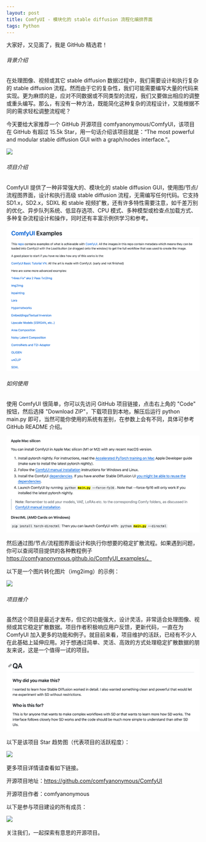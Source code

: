```yaml
---
layout: post
title: ComfyUI - 模块化的 stable diffusion 流程化编排界面
tags: Python
---
```


大家好，又见面了，我是 GitHub 精选君！

###### 背景介绍

在处理图像、视频或其它 stable diffusion 数据过程中，我们需要设计和执行复杂的 stable diffusion 流程。然而由于它的复杂性，我们可能需要编写大量的代码来实现。更为麻烦的是，应对不同数据或不同类型的流程，我们又要做出相应的调整或重头编写。那么，有没有一种方法，既能简化这种复杂的流程设计，又能根据不同的需求轻松调整流程呢？

今天要给大家推荐一个 GitHub 开源项目 comfyanonymous/ComfyUI，该项目在 GitHub 有超过 15.5k Star，用一句话介绍该项目就是：“The most powerful and modular stable diffusion GUI with a graph/nodes interface.”。


![](https://raw.githubusercontent.com/comfyanonymous/ComfyUI/master/comfyui_screenshot.png)

###### 项目介绍

ComfyUI 提供了一种非常强大的、模块化的 stable diffusion GUI，使用图/节点/流程图界面，设计和执行高级 stable diffusion 流程，无需编写任何代码。它支持 SD1.x，SD2.x，SDXL 和 stable 视频扩散，还有许多特性需要注意，如千差万别的优化、异步队列系统、低显存选项、CPU 模式、多种模型或检查点加载方式、多种复杂流程设计和操作，同时还有丰富示例供学习和参考。

![](https://raw.githubusercontent.com/ZhuPeng/pic/master/images/compress_image-20231224225356876.png)

###### 如何使用

使用 ComfyUI 很简单，你可以先访问 GitHub 项目链接，点击右上角的 "Code" 按钮，然后选择 "Download ZIP"，下载项目到本地，解压后运行 python main.py 即可，当然可能你使用的系统有差别，在参数上会有不同，具体可参考 GitHub README 介绍。

![](https://raw.githubusercontent.com/ZhuPeng/pic/master/images/compress_image-20231224225801618.png)

然后通过图/节点/流程图界面设计和执行你想要的稳定扩散流程。如果遇到问题，你可以查阅项目提供的各种教程例子 https://comfyanonymous.github.io/ComfyUI_examples/。

以下是一个图片转化图片（img2img）的示例：

![](https://comfyanonymous.github.io/ComfyUI_examples/img2img/img2img_workflow.png)

###### 项目推介

虽然这个项目是最近才发布，但它的功能强大，设计灵活，非常适合处理图像、视频或其它稳定扩散数据。项目作者积极响应用户反馈，更新代码，一直在为 ComfyUI 加入更多的功能和例子。就目前来看，项目维护的活跃，已经有不少人在此基础上延伸应用。对于想通过简单、灵活、高效的方式处理稳定扩散数据的朋友来说，这是一个值得一试的项目。

![](https://raw.githubusercontent.com/ZhuPeng/pic/master/images/compress_image-20231224225929416.png)


以下是该项目 Star 趋势图（代表项目的活跃程度）：

![](https://api.star-history.com/svg?repos=comfyanonymous/ComfyUI&type=Timeline)

更多项目详情请查看如下链接。

开源项目地址：https://github.com/comfyanonymous/ComfyUI 

开源项目作者：comfyanonymous

以下是参与项目建设的所有成员：

![](https://contrib.rocks/image?repo=comfyanonymous/ComfyUI)

关注我们，一起探索有意思的开源项目。

